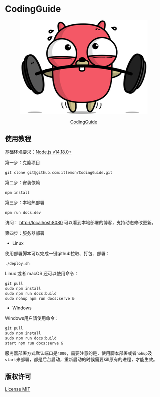 # CodingGuide

<p align="center">
  <img src="./docs/.vuepress/public/images/readme.gif" height="300"  alt="CodingGuide"/>
</p>
<p align="center">
  <a href="https://codingguide.cn">CodingGuide</a>
</p>

## 使用教程

基础环境要求：[Node.js v14.18.0+](https://nodejs.org/en/)

第一步：克隆项目

```shell
git clone git@github.com:itlemon/CodingGuide.git
```

第二步：安装依赖

```shell
npm install
```

第三步：本地热部署

```shell
npm run docs:dev
```

访问： [http://localhost:8080](http://localhost:8080) 可以看到本地部署的博客，支持动态修改更新。

第四步：服务器部署

- Linux

使用部署脚本可以完成一键github拉取、打包、部署：

```shell
./deploy.sh
```

Linux 或者 macOS 还可以使用命令：

```shell
git pull
sudo npm install
sudo npm run docs:build
sudo nohup npm run docs:serve &
```

- Windows

Windows用户请使用命令：

```shell
git pull
sudo npm install
sudo npm run docs:build
start npm run docs:serve &
```

服务器部署方式默认端口是`4000`，需要注意的是，使用脚本部署或者`nohup`及`start`来部署，都是后台启动，重新启动的时候需要kill原有的进程，才能生效。

## 版权许可

[License MIT](LICENSE)
